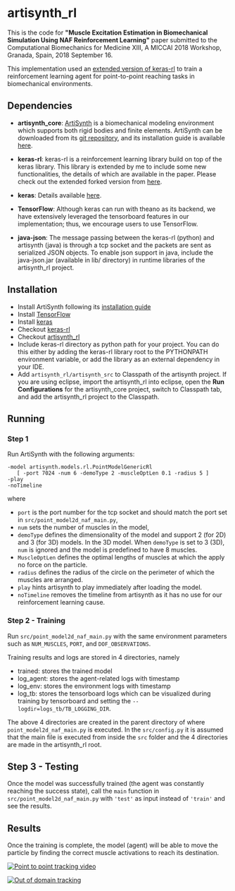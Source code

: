 # artisynth_rl
This is the code for **"Muscle Excitation Estimation in Biomechanical Simulation 
Using NAF Reinforcement Learning"** paper submitted to the Computational 
Biomechanics for Medicine XIII, A MICCAI 2018 Workshop, Granada, Spain, 
2018 September 16.

This implementation used an 
[extended version of keras-rl](https://github.com/amir-abdi/keras-rl) to train 
a reinforcement learning agent for point-to-point reaching tasks in 
biomechanical environments.  


## Dependencies

- **artisynth_core**: [ArtiSynth](https://www.artisynth.org/Main/HomePage) is a 
biomechanical modeling environment which supports both rigid bodies and finite 
elements. ArtiSynth can be downloaded from its 
[git repository](https://github.com/artisynth/artisynth_core),
and its installation guide is available 
[here](https://www.artisynth.org/Documentation/InstallGuide). 

- **keras-rl**: keras-rl is a reinforcement learning library build on top of 
the keras library. This library is extended by me to include some new 
functionalities, the details of which are available in the paper. 
Please check out the extended forked version from 
[here](https://github.com/amir-abdi/keras-rl).

- **keras**: Details available [here](https://keras.io).

- **TensorFlow**: Although keras can run with theano as its backend, we have
extensively leveraged the tensorboard features in our implementation; thus, 
we encourage users to use TensorFlow. 

- **java-json**: The message passing between the keras-rl (python) and 
artisynth (java) is through a tcp socket and the packets are sent as serialized
JSON objects. To enable json support in java, include the java-json.jar
(available in lib/ directory) in runtime libraries of the artisynth_rl project.

## Installation

- Install ArtiSynth following its 
[installation guide](https://www.artisynth.org/Documentation/InstallGuide)
- Install [TensorFlow](https://www.tensorflow.org/install/)
- Install [keras](https://keras.io/#installation)
- Checkout [keras-rl](https://github.com/amir-abdi/keras-rl)
- Checkout [artisynth_rl](https://github.com/amir-abdi/artisynth_rl)
- Include keras-rl directory as python path for your project. You can do this
either by adding the keras-rl library root to the PYTHONPATH environment 
variable, or add
the library as an external dependency in your IDE.
- Add `artisynth_rl/artisynth_src` to Classpath of the artisynth project. 
If you are using eclipse, import the artisynth_rl into eclipse, 
open the **Run Configurations** for the artisynth_core project, 
switch to Classpath tab, and add the artisynth_rl project to the Classpath.

## Running

### Step 1
Run ArtiSynth with the following arguments:


    -model artisynth.models.rl.PointModelGenericRl
       [ -port 7024 -num 6 -demoType 2 -muscleOptLen 0.1 -radius 5 ] 
    -play 
    -noTimeline
where 
- `port` is the port number for the tcp socket and should 
match the port set in `src/point_model2d_naf_main.py`, 
- `num` sets the number of muscles in the model,
- `demoType` defines the dimensionality of the model and support 2 (for 2D)
and 3 (for 3D) models. In the 3D model. When `demoType` is set to 3 (3D),
`num` is ignored and the model is predefined to have 8 muscles.
- `MuscleOptLen` defines the optimal lengths of muscles at which the apply
no force on the particle.
- `radius` defines the radius of the circle on the perimeter of which
the muscles are arranged.
- `play` hints artisynth to play immediately after loading the model.
- `noTimeline` removes the timeline from artisynth as it has no use for our
reinforcement learning cause.

  
### Step 2 - Training
Run `src/point_model2d_naf_main.py` with the same environment parameters 
such as `NUM_MUSCLES`, `PORT`, and `DOF_OBSERVATIONS`. 

Training results and logs are stored in 4 directories, namely

- trained: stores the trained model
- log_agent: stores the agent-related logs with timestamp
- log_env: stores the environment logs with timestamp
- log_tb: stores the tensorboard logs which can be visualized during training 
by tensorboard and setting the `--logdir=logs_tb/TB_LOGGING_DIR`.

The above 4 directories are created in the parent directory of where 
`point_model2d_naf_main.py` is executed. In the `src/config.py` it is 
assumed that the main file is executed from inside the `src` folder and
the 4 directories are made in the artisynth_rl root.   

## Step 3 - Testing
Once the model was successfully trained (the agent was constantly reaching
the success state), call the `main` function in  `src/point_model2d_naf_main.py`
with `'test'` as input instead of `'train'` and see the results. 

## Results

Once the training is complete, the model (agent) will be able to move the 
particle by finding the correct muscle activations to reach its destination.
  
[![Point to point tracking video](https://img.youtube.com/vi/UqHt4KbsaII/0.jpg)](https://www.youtube.com/watch?v=UqHt4KbsaII) 

[![Out of domain tracking](https://img.youtube.com/vi/PQHBK3C28Q8/0.jpg)](https://www.youtube.com/watch?v=PQHBK3C28Q8)